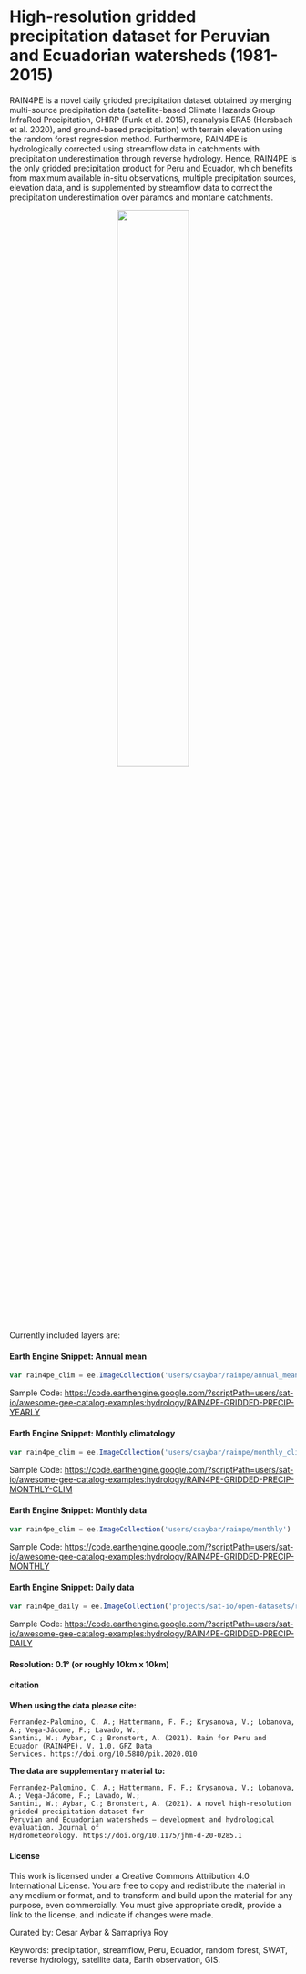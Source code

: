 # High-resolution gridded precipitation dataset for Peruvian and Ecuadorian watersheds (1981-2015)

RAIN4PE is a novel daily gridded precipitation dataset obtained by merging multi-source precipitation data (satellite-based Climate Hazards Group InfraRed Precipitation, CHIRP (Funk et al. 2015), reanalysis ERA5 (Hersbach et al. 2020), and ground-based precipitation) with terrain elevation using the random forest regression method. Furthermore, RAIN4PE is hydrologically corrected using streamflow data in catchments with precipitation underestimation through reverse hydrology. Hence, RAIN4PE is the only gridded precipitation product for Peru and Ecuador, which benefits from maximum available in-situ observations, multiple precipitation sources, elevation data, and is supplemented by streamflow data to correct the precipitation underestimation over páramos and montane catchments.

<center>
<img src="https://user-images.githubusercontent.com/16768318/147897036-960ea777-6bac-436c-9c2f-dbcc773b143e.gif" width=50%>
</center>


Currently included layers are:


#### Earth Engine Snippet: Annual mean

```js
var rain4pe_clim = ee.ImageCollection('users/csaybar/rainpe/annual_mean')
```
Sample Code: https://code.earthengine.google.com/?scriptPath=users/sat-io/awesome-gee-catalog-examples:hydrology/RAIN4PE-GRIDDED-PRECIP-YEARLY

#### Earth Engine Snippet: Monthly climatology

```js
var rain4pe_clim = ee.ImageCollection('users/csaybar/rainpe/monthly_clim')
```

Sample Code: https://code.earthengine.google.com/?scriptPath=users/sat-io/awesome-gee-catalog-examples:hydrology/RAIN4PE-GRIDDED-PRECIP-MONTHLY-CLIM

#### Earth Engine Snippet: Monthly data

```js
var rain4pe_clim = ee.ImageCollection('users/csaybar/rainpe/monthly')
```

Sample Code: https://code.earthengine.google.com/?scriptPath=users/sat-io/awesome-gee-catalog-examples:hydrology/RAIN4PE-GRIDDED-PRECIP-MONTHLY

#### Earth Engine Snippet: Daily data

```js
var rain4pe_daily = ee.ImageCollection('projects/sat-io/open-datasets/rainpe/daily')
```

Sample Code: https://code.earthengine.google.com/?scriptPath=users/sat-io/awesome-gee-catalog-examples:hydrology/RAIN4PE-GRIDDED-PRECIP-DAILY


#### Resolution: 0.1° (or roughly 10km x 10km)

#### citation

**When using the data please cite:**

```
Fernandez-Palomino, C. A.; Hattermann, F. F.; Krysanova, V.; Lobanova, A.; Vega-Jácome, F.; Lavado, W.;
Santini, W.; Aybar, C.; Bronstert, A. (2021). Rain for Peru and Ecuador (RAIN4PE). V. 1.0. GFZ Data
Services. https://doi.org/10.5880/pik.2020.010
```

**The data are supplementary material to:**

```
Fernandez-Palomino, C. A.; Hattermann, F. F.; Krysanova, V.; Lobanova, A.; Vega-Jácome, F.; Lavado, W.;
Santini, W.; Aybar, C.; Bronstert, A. (2021). A novel high-resolution gridded precipitation dataset for
Peruvian and Ecuadorian watersheds – development and hydrological evaluation. Journal of
Hydrometeorology. https://doi.org/10.1175/jhm-d-20-0285.1
```

#### License

This work is licensed under a Creative Commons Attribution 4.0 International License. You are free to copy and redistribute the material in any medium or format, and to transform and build upon the material for any purpose, even commercially. You must give appropriate credit, provide a link to the license, and indicate if changes were made.

Curated by: Cesar Aybar & Samapriya Roy

Keywords: precipitation, streamflow, Peru, Ecuador, random forest, SWAT, reverse hydrology, satellite data, Earth observation, GIS.
